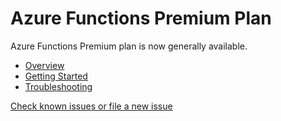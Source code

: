 # Azure Functions Premium Plan

Azure Functions Premium plan is now generally available. 

* [Overview](overview.md)
* [Getting Started](getting-started.md)
* [Troubleshooting](troubleshooting.md)

[Check known issues or file a new issue](https://github.com/azure/azure-functions/issues?q=is%3Aopen+is%3Aissue+label%3Apremium-plan)
